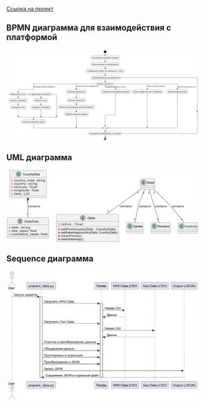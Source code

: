 [Ссылка на проект](https://github.com/Data-Wrangling-and-Visualisation/Globe_covid_map/tree/main)

## BPMN диаграмма для взаимодействия с платформой
![BPMN](BPMN.png)
## UML диаграмма
![UML](UML.png)
## Sequence диаграмма
![seq](Sequence.png)
